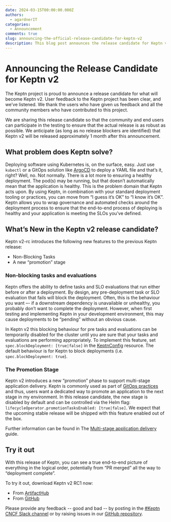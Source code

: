 ```yaml
---
date: 2024-03-15T00:00:00.000Z
authors:
  - agardnerIT
categories:
  - Announcement
comments: true
slug: announcing-the-official-release-candidate-for-keptn-v2
description: This blog post announces the release candidate for Keptn v2.
---
```


# Announcing the Release Candidate for Keptn v2

The Keptn project is proud to announce a release candidate for what will become Keptn v2. User feedback to the Keptn project has been clear, and we’ve listened. We thank the users who have given us feedback and all the community members who have contributed to this project.

We are sharing this release candidate so that the community and end users can participate in the testing to ensure that the actual release is as robust as possible. We anticipate (as long as no release blockers are identified) that Keptn v2 will be released approximately 1 month after this announcement.

## What problem does Keptn solve?

Deploying software using Kubernetes is, on the surface, easy. Just use `kubectl` or a GitOps solution like [ArgoCD](https://argoproj.github.io/cd/) to deploy a YAML file and that’s it, right? Well, no. Not normally. There is a lot more to ensuring a healthy deployment. The pod(s) may be running, but that doesn’t automatically mean that the application is healthy. This is the problem domain that Keptn acts upon. By using Keptn, in combination with your standard deployment tooling or practices, you can move from “I guess it’s OK” to “I know it’s OK”. Keptn allows you to wrap governance and automated checks around the deployment process to ensure that the end-to-end process of deploying is healthy and your application is meeting the SLOs you’ve defined.

## What’s New in the Keptn v2 release candidate?

Keptn v2-rc introduces the following new features to the previous Keptn release:

* Non-Blocking Tasks
* A new “promotion” stage

### Non-blocking tasks and evaluations

Keptn offers the ability to define tasks and SLO evaluations that run either before or after a deployment. By design, any pre-deployment task or SLO evaluation that fails will block the deployment. Often, this is the behaviour you want –- if a downstream dependency is unavailable or unhealthy, you probably don’t want to complete the deployment. However, when first testing and implementing Keptn in your development environment, this may cause deployments to be “pending” without an obvious cause.

In Keptn v2 this blocking behaviour for pre tasks and evaluations can be temporarily disabled for the cluster until you are sure that your tasks and evaluations are performing appropriately. To implement this feature, set `spec.blockDeployment: [true|false]` in the [KeptnConfig](../../docs/reference/crd-reference/config.md) resource. The default behaviour is for Keptn to block deployments (i.e. `spec.blockDeployment: true`).

### The Promotion Stage

Keptn v2 introduces a new “promotion” phase to support multi-stage application delivery. Keptn is commonly used as part of [GitOps practices](https://opengitops.dev/) and thus, users want a dedicated way to promote an application to the next stage in my environment. In this release candidate, the new stage is disabled by default and can be controlled via the Helm flag: `lifecycleOperator.promotionTasksEnabled: [true|false]`. We expect that the upcoming stable release will be shipped with this feature enabled out of the box.

Further information can be found in The [Multi-stage application delivery](../../docs/guides/multi-stage-application-delivery.md) guide.

## Try it out

With this release of Keptn, you can see a true end-to-end picture of everything in the logical order, potentially from “PR merged” all the way to “deployment complete”.

To try it out, download Keptn v2 RC1 now:

* From [ArtifactHub](https://artifacthub.io/packages/helm/lifecycle-toolkit/keptn)
* From [GitHub](https://github.com/keptn/lifecycle-toolkit/releases)

Please provide any feedback -- good and bad -- by posting in the [#Keptn CNCF Slack channel](https://cloud-native.slack.com/archives/C017GAX90GM) or by raising issues in our [GitHub repository](https://github.com/keptn/lifecycle-toolkit/issues).
